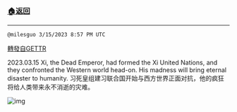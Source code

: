 ###  [:house:返回](README.md)
---


`@milesguo 3/15/2023 8:57 PM UTC`

[轉發自GETTR](https://gettr.com/post/p2bkoyv1917)

2023.03.15  Xi, the Dead Emperor, had formed the Xi United Nations, and they confronted the Western world head-on. His madness will bring eternal disaster to humanity.
习死皇组建习联合国开始与西方世界正面对抗，他的疯狂将给人类带来永不消逝的灾难。

![img](https://media.gettr.com/group10/getter/2023/03/15/20/786251ba-996c-6a95-85ec-8be0ae0e9bdb/out.jpg)
